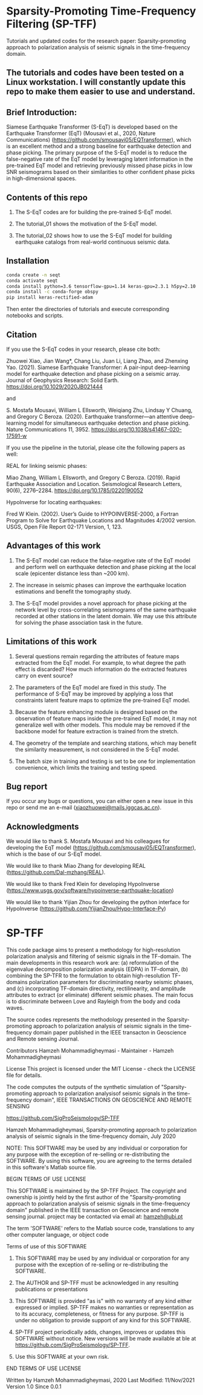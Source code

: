 # Sparsity-Promoting Time-Frequency Filtering (SP-TFF)
Tutorials and updated codes for the research paper: Sparsity-promoting approach to polarization analysis of seismic signals in the time-frequency domain.

## **The tutorials and codes have been tested on a Linux workstation.** I will constantly update this repo to make them easier to use and understand.

## Brief Introduction:
Siamese Earthquake Transformer (S-EqT) is developed based on the Earthquake Transformer (EqT) (Mousavi et al., 2020, Nature Communications) (https://github.com/smousavi05/EQTransformer), which is an excellent method and a strong baseline for earthquake detection and phase picking. The primary purpose of the S-EqT model is to reduce the false-negative rate of the EqT model by leveraging latent information in the pre-trained EqT model and retrieving previously missed phase picks in low SNR seismograms based on their similarities to other confident phase picks in high-dimensional spaces.

## Contents of this repo
1. The S-EqT codes are for building the pre-trained S-EqT model.

2. The tutorial_01 shows the motivation of the S-EqT model.

3. The tutorial_02 shows how to use the S-EqT model for building earthquake catalogs from real-world continuous seismic data.

## Installation
```Bash
conda create -n seqt
conda activate seqt
conda install python=3.6 tensorflow-gpu=1.14 keras-gpu=2.3.1 h5py=2.10 matplotlib=3.2 pyyaml cudatoolkit cudnn pandas tqdm pyproj jupyter notebook basemap
conda install -c conda-forge obspy
pip install keras-rectified-adam
```
Then enter the directories of tutorials and execute corresponding notebooks and scripts.
## Citation
If you use the S-EqT codes in your research, please cite both:

Zhuowei Xiao, Jian Wang*, Chang Liu, Juan Li, Liang Zhao, and Zhenxing Yao. (2021). Siamese Earthquake Transformer: A pair-input deep-learning model for earthquake detection and phase picking on a seismic array. Journal of Geophysics Research: Solid Earth. https://doi.org/10.1029/2020JB021444

and

S. Mostafa Mousavi, William L Ellsworth, Weiqiang Zhu, Lindsay Y Chuang, and Gregory C Beroza. (2020). Earthquake transformer—an attentive deep-learning model for simultaneous earthquake detection and phase picking. Nature Communications 11, 3952. https://doi.org/10.1038/s41467-020-17591-w

If you use the pipeline in the tutorial, please cite the following papers as well:

REAL for linking seismic phases:

Miao Zhang, William L Ellsworth, and Gregory C Beroza. (2019). Rapid Earthquake Association and Location. Seismological Research Letters, 90(6), 2276–2284. https://doi.org/10.1785/0220190052

HypoInverse for locating earthquakes:

Fred W Klein. (2002). Userʼs Guide to HYPOINVERSE-2000, a Fortran Program to Solve for Earthquake Locations and Magnitudes 4/2002 version. USGS, Open File Report 02-171 Version, 1, 123.

## Advantages of this work
1. The S-EqT model can reduce the false-negative rate of the EqT model and perform well on earthquake detection and phase picking at the local scale (epicenter distance less than ~200 km).

2. The increase in seismic phases can improve the earthquake location estimations and benefit the tomography study.

3. The S-EqT model provides a novel approach for phase picking at the network level by cross-correlating seismograms of the same earthquake recorded at other stations in the latent domain. We may use this attribute for solving the phase association task in the future.

## Limitations of this work
1. Several questions remain regarding the attributes of feature maps extracted from the EqT model. For example, to what degree the path effect is discarded? How much information do the extracted features carry on event source? 

2. The parameters of the EqT model are fixed in this study. The performance of S-EqT may be improved by applying a loss that constraints latent feature maps to optimize the pre-trained EqT model.

3. Because the feature enhancing module is designed based on the observation of feature maps inside the pre-trained EqT model, it may not generalize well with other models. This module may be removed if the backbone model for feature extraction is trained from the stretch. 

4. The geometry of the template and searching stations, which may benefit the similarity measurement, is not considered in the S-EqT model.

5. The batch size in training and testing is set to be one for implementation convenience, which limits the training and testing speed.

## Bug report
If you occur any bugs or questions, you can either open a new issue in this repo or send me an e-mail (xiaozhuowei@mails.iggcas.ac.cn). 

## Acknowledgments
We would like to thank S. Mostafa Mousavi and his colleagues for developing the EqT model (https://github.com/smousavi05/EQTransformer), which is the base of our S-EqT model.

We would like to thank Miao Zhang for developing REAL (https://github.com/Dal-mzhang/REAL).

We would like to thank Fred Klein for developing HypoInverse (https://www.usgs.gov/software/hypoinverse-earthquake-location)

We would like to thank Yijian Zhou for developing the python interface for HypoInverse (https://github.com/YijianZhou/Hypo-Interface-Py)







































# SP-TFF
This code package aims to present a methodology for high-resolution polarization analysis and filtering of seismic signals in the TF-domain. The main developments in this research work are: (a) reformulation of the eigenvalue decomposition polarization analysis (EDPA) in  TF-domain, (b) combining the SP-TFR to the formulation to obtain high-resolution TF-domains polarization parameters for discriminating nearby seismic phases, and (c)  incorporating TF-domain directivity, rectilinearity, and amplitude attributes to extract (or eliminate) different seismic phases. The main focus is to discriminate between Love and Rayleigh from the body and coda waves.

The source codes represents the methodology presented in the Sparsity-promoting approach to polarization analysis
of seismic signals in the time-frequency domain paper published in the IEEE transacton in Geoscience and Remote sensing Journal.

Contributors
Hamzeh Mohammadigheymasi - Maintainer - Hamzeh Mohammadigheymasi

License
This project is licensed under the MIT License - check the LICENSE file for details.

The code computes the outputs of the synthetic simulation of "Sparsity-promoting approach to
polarization analysisof seismic signals in the time-frequency domain",
 IEEE TRANSACTIONS ON GEOSCIENCE AND REMOTE SENSING

 https://github.com/SigProSeismology/SP-TFF

Hamzeh Mohammadigheymasi, Sparsity-promoting approach to polarization analysis of seismic signals in the time-frequency domain, July 2020

NOTE: This SOFTWARE may be used by any individual or corporation for any purpose
with the exception of re-selling or re-distributing the SOFTWARE.
By using this software, you are agreeing to the terms detailed in this software's
Matlab source file.

BEGIN TERMS OF USE LICENSE

This SOFTWARE is maintained by the SP-TFF Project.
The copyright and ownership is jointly held by
the first author of the "Sparsity-promoting approach to polarization analysis of seismic signals in the time-frequency domain"
published in the IEEE transaction on Geoscience and remote sensing journal.
project may be contacted via email at:  hamzeh@ubi.pt

The term 'SOFTWARE' refers to the Matlab source code, translations to
any other computer language, or object code

Terms of use of this SOFTWARE

1) This SOFTWARE may be used by any individual or corporation for any purpose
   with the exception of re-selling or re-distributing the SOFTWARE.

2) The AUTHOR and SP-TFF must be acknowledged in any resulting publications or
   presentations

3) This SOFTWARE is provided "as is" with no warranty of any kind
   either expressed or implied. SP-TFF makes no warranties or representation
   as to its accuracy, completeness, or fitness for any purpose. SP-TFF
   is under no obligation to provide support of any kind for this SOFTWARE.

4) SP-TFF project periodically adds, changes, improves or updates this SOFTWARE without
   notice. New versions will be made available at ble at https://github.com/SigProSeismology/SP-TFF.

5) Use this SOFTWARE at your own risk.

END TERMS OF USE LICENSE


Written by Hamzeh Mohammadigheymasi, 2020
Last Modified: 11/Nov/2021
Version 1.0
Since 0.0.1
